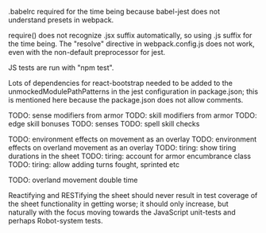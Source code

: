 .babelrc required for the time being because babel-jest does not understand
presets in webpack.

require() does not recognize .jsx suffix automatically, so using .js suffix
for the time being.  The "resolve" directive in webpack.config.js does not
work, even with the non-default preprocessor for jest.

JS tests are run with "npm test".

Lots of dependencies for react-bootstrap needed to be added to the
unmockedModulePathPatterns in the jest configuration in package.json; this
is mentioned here because the package.json does not allow comments.

TODO: sense modifiers from armor
TODO: skill modifiers from armor
TODO: edge skill bonuses
TODO: senses
TODO: spell skill checks

TODO: environment effects on movement as an overlay
TODO: environment effects on overland movement as an overlay
TODO: tiring: show tiring durations in the sheet
TODO: tiring: account for armor encumbrance class
TODO: tiring: allow adding turns fought, sprinted etc

TODO: overland movement double time

Reactifying and RESTifying the sheet should never result in test
coverage of the sheet functionality in getting worse; it should only increase,
but naturally with the focus moving towards the JavaScript unit-tests and
perhaps Robot-system tests.
